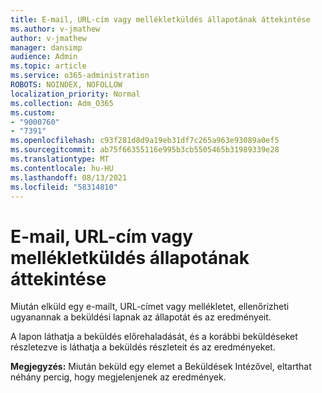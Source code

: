 ```yaml
---
title: E-mail, URL-cím vagy mellékletküldés állapotának áttekintése
ms.author: v-jmathew
author: v-jmathew
manager: dansimp
audience: Admin
ms.topic: article
ms.service: o365-administration
ROBOTS: NOINDEX, NOFOLLOW
localization_priority: Normal
ms.collection: Adm_O365
ms.custom:
- "9000760"
- "7391"
ms.openlocfilehash: c93f281d8d9a19eb31df7c265a963e93089a0ef5
ms.sourcegitcommit: ab75f66355116e995b3cb5505465b31989339e28
ms.translationtype: MT
ms.contentlocale: hu-HU
ms.lasthandoff: 08/13/2021
ms.locfileid: "58314810"
---
```

# <a name="review-the-status-of-an-email-url-or-attachment-submission"></a>E-mail, URL-cím vagy mellékletküldés állapotának áttekintése

Miután elküld egy e-mailt, URL-címet vagy mellékletet, ellenőrizheti ugyanannak a beküldési lapnak az állapotát és az eredményeit.

A lapon láthatja a beküldés előrehaladását, és a korábbi beküldéseket részletezve is láthatja a beküldés részleteit és az eredményeket.

**Megjegyzés:** Miután beküld egy elemet a Beküldések Intézővel, eltarthat néhány percig, hogy megjelenjenek az eredmények.
